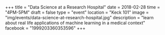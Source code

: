 +++
title = "Data Science at a Research Hospital"
date = 2018-02-28
time = "4PM-5PM"
draft = false
type = "event"
location = "Keck 101"
image = "img/events/data-science-at-research-hospital.jpg"
description = "learn about real life applications of machine learning in a medical context"
facebook = "1999203360353596"
+++

